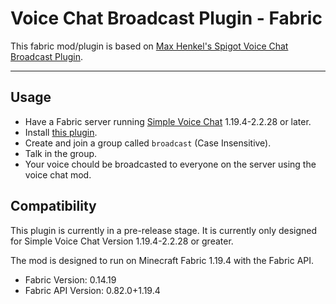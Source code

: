 # Voice Chat Broadcast Plugin - Fabric

This fabric mod/plugin is based on [Max Henkel's Spigot Voice Chat Broadcast Plugin](https://github.com/henkelmax/voicechat-broadcast-plugin).
<hr>

## Usage
- Have a Fabric server running [Simple Voice Chat](https://www.curseforge.com/minecraft/mc-mods/simple-voice-chat) 1.19.4-2.2.28 or later.
- Install [this plugin](https://github.com/corfoto4/Fabric-VoicechatBroadcastMod-1.19/releases).
- Create and join a group called `broadcast` (Case Insensitive).
- Talk in the group.
- Your voice chould be broadcasted to everyone on the server using the voice chat mod.

## Compatibility

This plugin is currently in a pre-release stage. It is currently only designed for Simple Voice Chat Version 1.19.4-2.2.28 or greater.

The mod is designed to run on Minecraft Fabric 1.19.4 with the Fabric API.
- Fabric Version: 0.14.19
- Fabric API Version: 0.82.0+1.19.4

